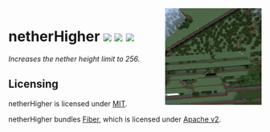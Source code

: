 <img src="src/main/resources/assets/netherhigher/icon.png" align="right" width="192px"/>

# netherHigher [![][release-badge]][releases-link] [![][cf-downloads-badge]][cf-link] [![][cf-available-badge]][cf-link]
*Increases the nether height limit to 256.*
## Licensing
netherHigher is licensed under [MIT](LICENSE).<br>

netherHigher bundles [Fiber][fiber], which is licensed under [Apache v2](LICENSE-FIBER).

[fiber]: https://github.com/DaemonicLabs/fiber
[release-badge]: https://img.shields.io/github/v/release/polgaria/netherHigher?include_prereleases
[cf-downloads-badge]: http://cf.way2muchnoise.eu/netherhigher.svg
[cf-available-badge]: http://cf.way2muchnoise.eu/versions/netherhigher.svg
[cf-link]: https://minecraft.curseforge.com/projects/netherhigher
[releases-link]: https://github.com/polgaria/netherHigher/releases